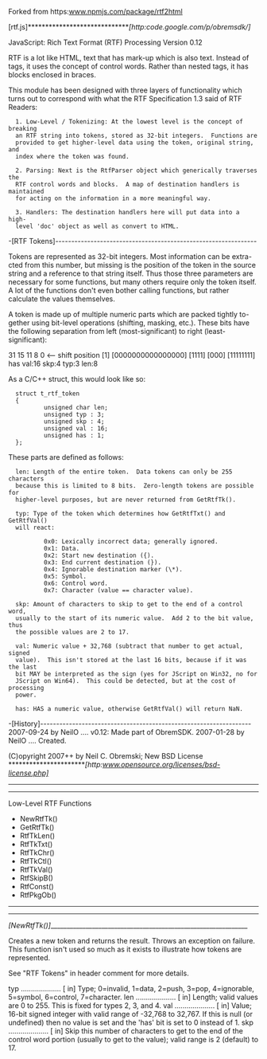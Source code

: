 Forked from https:www.npmjs.com/package/rtf2html

[rtf.js]******************************[http:code.google.com/p/obremsdk/]*

 JavaScript: Rich Text Format (RTF) Processing
 Version 0.12

 RTF is a lot like HTML, text that has mark-up which is also text.  Instead
 of tags, it uses the concept of control words.  Rather than nested tags,
 it has blocks enclosed in braces.

 This module has been designed with three layers of functionality which
 turns out to correspond with what the RTF Specification 1.3 said of RTF
 Readers:

      1. Low-Level / Tokenizing: At the lowest level is the concept of breaking
      an RTF string into tokens, stored as 32-bit integers.  Functions are
      provided to get higher-level data using the token, original string, and
      index where the token was found.

      2. Parsing: Next is the RtfParser object which generically traverses the
      RTF control words and blocks.  A map of destination handlers is maintained
      for acting on the information in a more meaningful way.

      3. Handlers: The destination handlers here will put data into a high-
      level 'doc' object as well as convert to HTML.

-[RTF Tokens]---------------------------------------------------------------

 Tokens are represented as 32-bit integers.  Most information can be extra-
 cted from this number, but missing is the position of the token in the
 source string and a reference to that string itself.  Thus those three
 parameters are necessary for some functions, but many others require only
 the token itself.  A lot of the functions don't even bother calling
 functions, but rather calculate the values themselves.

 A token is made up of multiple numeric parts which are packed tightly to-
 gether using bit-level operations (shifting, masking, etc.).  These bits
 have the following separation from left (most-significant) to right
 (least-significant):

  31                 15     11     8          0 <-- shift position
 [1] [0000000000000000] [1111] [000] [11111111]
 has val:16             skp:4  typ:3 len:8

 As a C/C++ struct, this would look like so:

      struct t_rtf_token
      {
              unsigned char len;
              unsigned typ : 3;
              unsigned skp : 4;
              unsigned val : 16;
              unsigned has : 1;
      };

 These parts are defined as follows:

      len: Length of the entire token.  Data tokens can only be 255 characters
      because this is limited to 8 bits.  Zero-length tokens are possible for
      higher-level purposes, but are never returned from GetRtfTk().

      typ: Type of the token which determines how GetRtfTxt() and GetRtfVal()
      will react:

              0x0: Lexically incorrect data; generally ignored.
              0x1: Data.
              0x2: Start new destination ({).
              0x3: End current destination (}).
              0x4: Ignorable destination marker (\*).
              0x5: Symbol.
              0x6: Control word.
              0x7: Character (value == character value).

      skp: Amount of characters to skip to get to the end of a control word,
      usually to the start of its numeric value.  Add 2 to the bit value, thus
      the possible values are 2 to 17.

      val: Numeric value + 32,768 (subtract that number to get actual, signed
      value).  This isn't stored at the last 16 bits, because if it was the last
      bit MAY be interpreted as the sign (yes for JScript on Win32, no for
      JScript on Win64).  This could be detected, but at the cost of processing
      power.

      has: HAS a numeric value, otherwise GetRtfVal() will return NaN.

-[History]------------------------------------------------------------------
 2007-09-24 by NeilO .... v0.12: Made part of ObremSDK.
 2007-01-28 by NeilO .... Created.

 (C)opyright 2007++ by Neil C. Obremski;                     New BSD License
***********************[http:www.opensource.org/licenses/bsd-license.php]*

----------------------------------------------------------------------------
----------------------------------------------------------------------------
 Low-Level RTF Functions

 * NewRtfTk()
 * GetRtfTk()
 * RtfTkLen()
 * RtfTkTxt()
 * RtfTkChr()
 * RtfTkCtl()
 * RtfTkVal()
 * RtfSkipB()
 * RtfConst()
 * RtfPkgOb()

----------------------------------------------------------------------------
----------------------------------------------------------------------------

_[NewRtfTk()]_______________________________________________________________

 Creates a new token and returns the result.  Throws an exception on
 failure.  This function isn't used so much as it exists to illustrate how
 tokens are represented.

 See "RTF Tokens" in header comment for more details.

 typ .................... [ in] Type; 0=invalid, 1=data, 2=push, 3=pop,
                                                      4=ignorable, 5=symbol, 6=control, 7=character.
 len .................... [ in] Length; valid values are 0 to 255.  This is
                                                      fixed for types 2, 3, and 4.
 val .................... [ in] Value; 16-bit signed integer with valid
                                                      range of -32,768 to 32,767.  If this is null (or
                                                      undefined) then no value is set and the 'has' bit
                                                      is set to 0 instead of 1.
 skp .................... [ in] Skip this number of characters to get to the
                                                      end of the control word portion (usually to get to
                                                      the value); valid range is 2 (default) to 17.

